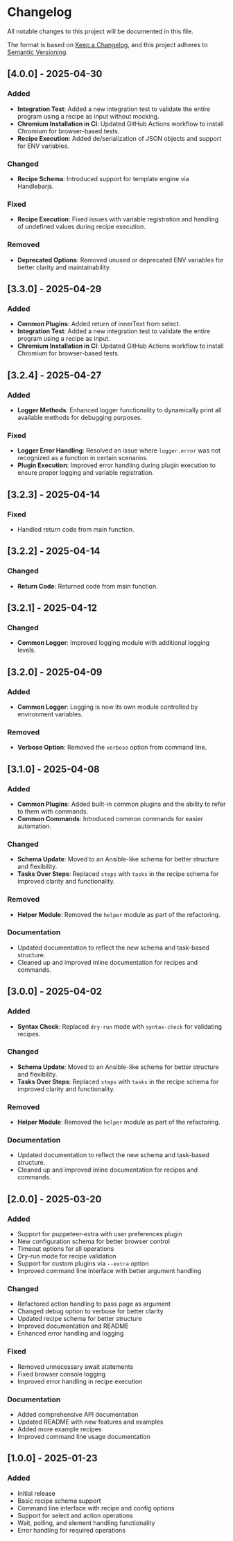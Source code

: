 # Changelog

All notable changes to this project will be documented in this file.

The format is based on [Keep a Changelog](https://keepachangelog.com/en/1.0.0/),
and this project adheres to [Semantic Versioning](https://semver.org/spec/v2.0.0.html).

## [4.0.0] - 2025-04-30

### Added
- **Integration Test**: Added a new integration test to validate the entire program using a recipe as input without mocking.
- **Chromium Installation in CI**: Updated GitHub Actions workflow to install Chromium for browser-based tests.
- **Recipe Execution**: Added de/serialization of JSON objects and support for ENV variables.

### Changed
- **Recipe Schema**: Introduced support for template engine via Handlebarjs.

### Fixed
- **Recipe Execution**: Fixed issues with variable registration and handling of undefined values during recipe execution.

### Removed
- **Deprecated Options**: Removed unused or deprecated ENV variables for better clarity and maintainability.

## [3.3.0] - 2025-04-29

### Added
- **Common Plugins**: Added return of innerText from select.
- **Integration Test**: Added a new integration test to validate the entire program using a recipe as input.
- **Chromium Installation in CI**: Updated GitHub Actions workflow to install Chromium for browser-based tests.

## [3.2.4] - 2025-04-27

### Added
- **Logger Methods**: Enhanced logger functionality to dynamically print all available methods for debugging purposes.

### Fixed
- **Logger Error Handling**: Resolved an issue where `logger.error` was not recognized as a function in certain scenarios.
- **Plugin Execution**: Improved error handling during plugin execution to ensure proper logging and variable registration.

## [3.2.3] - 2025-04-14

### Fixed
- Handled return code from main function.

## [3.2.2] - 2025-04-14

### Changed
- **Return Code**: Returned code from main function.

## [3.2.1] - 2025-04-12

### Changed
- **Common Logger**: Improved logging module with additional logging levels.

## [3.2.0] - 2025-04-09

### Added
- **Common Logger**: Logging is now its own module controlled by environment variables.

### Removed
- **Verbose Option**: Removed the `verbose` option from command line.

## [3.1.0] - 2025-04-08

### Added
- **Common Plugins**: Added built-in common plugins and the ability to refer to them with commands.
- **Common Commands**: Introduced common commands for easier automation.

### Changed
- **Schema Update**: Moved to an Ansible-like schema for better structure and flexibility.
- **Tasks Over Steps**: Replaced `steps` with `tasks` in the recipe schema for improved clarity and functionality.

### Removed
- **Helper Module**: Removed the `helper` module as part of the refactoring.

### Documentation
- Updated documentation to reflect the new schema and task-based structure.
- Cleaned up and improved inline documentation for recipes and commands.

## [3.0.0] - 2025-04-02

### Added
- **Syntax Check**: Replaced `dry-run` mode with `syntax-check` for validating recipes.

### Changed
- **Schema Update**: Moved to an Ansible-like schema for better structure and flexibility.
- **Tasks Over Steps**: Replaced `steps` with `tasks` in the recipe schema for improved clarity and functionality.

### Removed
- **Helper Module**: Removed the `helper` module as part of the refactoring.

### Documentation
- Updated documentation to reflect the new schema and task-based structure.
- Cleaned up and improved inline documentation for recipes and commands.

## [2.0.0] - 2025-03-20

### Added
- Support for puppeteer-extra with user preferences plugin
- New configuration schema for better browser control
- Timeout options for all operations
- Dry-run mode for recipe validation
- Support for custom plugins via `--extra` option
- Improved command line interface with better argument handling

### Changed
- Refactored action handling to pass page as argument
- Changed debug option to verbose for better clarity
- Updated recipe schema for better structure
- Improved documentation and README
- Enhanced error handling and logging

### Fixed
- Removed unnecessary await statements
- Fixed browser console logging
- Improved error handling in recipe execution

### Documentation
- Added comprehensive API documentation
- Updated README with new features and examples
- Added more example recipes
- Improved command line usage documentation

## [1.0.0] - 2025-01-23

### Added
- Initial release
- Basic recipe schema support
- Command line interface with recipe and config options
- Support for select and action operations
- Wait, polling, and element handling functionality
- Error handling for required operations

